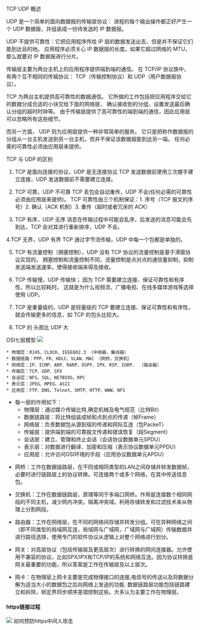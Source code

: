 TCP UDP 概述

UDP 是一个简单的面向数据报的传输层协议：
进程的每个输出操作都正好产生一个 UDP 数据报，并组装成一份待发送的 IP 数据报。

UDP 不提供可靠性：它把应用程序传给 IP 层的数据发送出去，但是并不保证它们能到达目的地。
应用程序必须关心 IP 数据报的长度。如果它超过网络的 MTU，那么就要对 IP 数据报进行分片。

传输层主要为两台主机上的应用程序提供端到端的通信。
在 TCP/IP 协议族中，有两个互不相同的传输协议： TCP（传输控制协议）和 UDP（用户数据报协议）。

TCP 为两台主机提供高可靠性的数据通信。
它所做的工作包括把应用程序交给它的数据分成合适的小块交给下面的网络层，
确认接收到的分组，设置发送最后确认分组的超时时钟等。
由于传输层提供了高可靠性的端到端的通信，因此应用层可以忽略所有这些细节。

而另一方面， UDP 则为应用层提供一种非常简单的服务。
它只是把称作数据报的分组从一台主机发送到另一台主机，但并不保证该数据报能到达另一端。
任何必需的可靠性必须由应用层来提供。

TCP 与 UDP 的区别
1. TCP 是面向连接的协议，UDP 是无连接协议
TCP 发送数据前使用三次握手建立连接，UDP 发送数据前不需要建立连接。

2. TCP 可靠，UDP 不可靠
TCP 丢包会自动重传，UDP 不会(任何必需的可靠性必须由应用层来提供)。 TCP 可靠性由三个机制保证：1. 序号（TCP 报文的序号）2. 确认（ACK 机制）3. 重传（超时或者冗余的 ACK）

3. TCP 有序，UDP 无序
消息在传输过程中可能会乱序，后发送的消息可能会先到达，TCP 会对其进行重新排序，UDP 不会。

4.TCP 无界，UDP 有界
TCP 通过字节流传输，UDP 中每一个包都是单独的。

5. TCP 有流量控制（拥塞控制），UDP 没有
TCP 协议的流量控制是基于滑窗协议实现的。 拥塞控制和流量控制不同，流量控制是点对点的通信量抑制，抑制发送端发送速率，使得接收端来得及接收。

6. TCP 传输慢，UDP 传输快；
因为 TCP 需要建立连接、保证可靠性和有序性，所以比较耗时。 这就是为什么视频流、广播电视、在线多媒体游戏等选择使用 UDP。

7. TCP 是重量级的，UDP 是轻量级的
TCP 要建立连接、保证可靠性和有序性，就会传输更多的信息，如 TCP 的包头比较大。

8. TCP 的 头部比 UDP 大

OSI七层模型
![](https://pic2.zhimg.com/80/v2-436927a69a3574532059a78623d3095d_1440w.webp)


	* 物理层：RJ45、CLOCK、IEEE802.3 （中继器，集线器）
	* 数据链路：PPP、FR、HDLC、VLAN、MAC （网桥，交换机）
	* 网络层：IP、ICMP、ARP、RARP、OSPF、IPX、RIP、IGRP、 （路由器）
	* 传输层：TCP、UDP、SPX
	* 会话层：NFS、SQL、NETBIOS、RPC
	* 表示层：JPEG、MPEG、ASII
	* 应用层：FTP、DNS、Telnet、SMTP、HTTP、WWW、NFS
* 每一层的作用如下：
	* 物理层：通过媒介传输比特,确定机械及电气规范（比特Bit）
	* 数据链路层：将比特组装成帧和点到点的传递（帧Frame）
	* 网络层：负责数据包从源到宿的传递和网际互连（包PackeT）
	* 传输层：提供端到端的可靠报文传递和错误恢复（段Segment）
	* 会话层：建立、管理和终止会话（会话协议数据单元SPDU）
	* 表示层：对数据进行翻译、加密和压缩（表示协议数据单元PPDU）
	* 应用层：允许访问OSI环境的手段（应用协议数据单元APDU）

+ 网桥：工作在数据链路层，在不同或相同类型的LAN之间存储并转发数据帧，必要时进行链路层上的协议转换。可连接两个或多个网络，在其中传送信息包。


+ 交换机：工作在数据链路层，原理等同于多端口网桥。作用是连接数个相同网段的不同主机，减少网内冲突，隔离冲突域。利用存储转发和过滤技术来从物理上分割网段。


+ 路由器：工作在网络层，在不同的网络间存储并转发分组。可在异种网络之间（即不同类型的局域网互连，局域网与广域网，广域网与广域网）传输数据并进行路径选择，使用专门的软件协议从逻辑上对整个网络进行划分。


+ 网关：对高层协议（包括传输层及更高层次）进行转换的网间连接器。允许使用不兼容的协议，比如SPX/IPX和TCP/IP的系统和网络互连。因为协议转换是网关最重要的功能，所以答案是工作在传输层及以上层次。


+ 网卡：在物理层上网卡主要是完成物理接口的连接,电信号的传送以及将数据分解为适当大小的数据包之后向网络上发送的功能. 数据链路层功能包括链路建立和拆除，帧定界同步顺序差错控制这些。大多认为主要工作在物理层。

#### https链接过程
![](https://pic2.zhimg.com/80/v2-22c7091dfa8fb587d9f37d7c3edc387d_1440w.webp)
如何预防https中间人攻击
